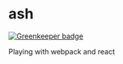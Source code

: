 # ash

[![Greenkeeper badge](https://badges.greenkeeper.io/chasm/ash.svg)](https://greenkeeper.io/)

Playing with webpack and react
